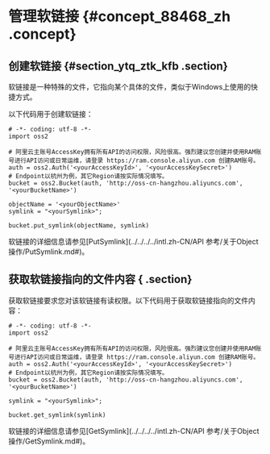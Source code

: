 # 管理软链接 {#concept_88468_zh .concept}

## 创建软链接 {#section_ytq_ztk_kfb .section}

软链接是一种特殊的文件，它指向某个具体的文件，类似于Windows上使用的快捷方式。

以下代码用于创建软链接：

```language-python
# -*- coding: utf-8 -*-
import oss2

# 阿里云主账号AccessKey拥有所有API的访问权限，风险很高。强烈建议您创建并使用RAM账号进行API访问或日常运维，请登录 https://ram.console.aliyun.com 创建RAM账号。
auth = oss2.Auth('<yourAccessKeyId>', '<yourAccessKeySecret>')
# Endpoint以杭州为例，其它Region请按实际情况填写。
bucket = oss2.Bucket(auth, 'http://oss-cn-hangzhou.aliyuncs.com', '<yourBucketName>')

objectName = '<yourObjectName>'
symlink = "<yourSymlink>";

bucket.put_symlink(objectName, symlink)

```

软链接的详细信息请参见[PutSymlink](../../../../intl.zh-CN/API 参考/关于Object操作/PutSymlink.md#)。

## 获取软链接指向的文件内容 { .section}

获取软链接要求您对该软链接有读权限。以下代码用于获取软链接指向的文件内容：

```language-python
# -*- coding: utf-8 -*-
import oss2

# 阿里云主账号AccessKey拥有所有API的访问权限，风险很高。强烈建议您创建并使用RAM账号进行API访问或日常运维，请登录 https://ram.console.aliyun.com 创建RAM账号。
auth = oss2.Auth('<yourAccessKeyId>', '<yourAccessKeySecret>')
# Endpoint以杭州为例，其它Region请按实际情况填写。
bucket = oss2.Bucket(auth, 'http://oss-cn-hangzhou.aliyuncs.com', '<yourBucketName>')

symlink = "<yourSymlink>";

bucket.get_symlink(symlink)

```

软链接的详细信息请参见[GetSymlink](../../../../intl.zh-CN/API 参考/关于Object操作/GetSymlink.md#)。

